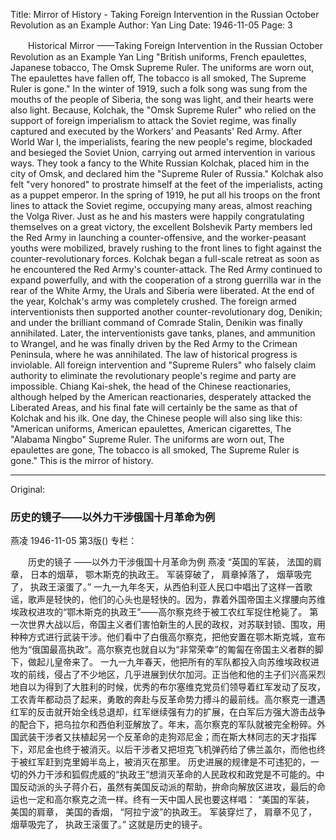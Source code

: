 Title: Mirror of History - Taking Foreign Intervention in the Russian October Revolution as an Example
Author: Yan Ling
Date: 1946-11-05
Page: 3

　　Historical Mirror
    ——Taking Foreign Intervention in the Russian October Revolution as an Example
    Yan Ling
    "British uniforms,
    French epaulettes,
    Japanese tobacco,
    The Omsk Supreme Ruler.
    The uniforms are worn out,
    The epaulettes have fallen off,
    The tobacco is all smoked,
    The Supreme Ruler is gone."
    In the winter of 1919, such a folk song was sung from the mouths of the people of Siberia, the song was light, and their hearts were also light. Because, Kolchak, the "Omsk Supreme Ruler" who relied on the support of foreign imperialism to attack the Soviet regime, was finally captured and executed by the Workers' and Peasants' Red Army.
    After World War I, the imperialists, fearing the new people's regime, blockaded and besieged the Soviet Union, carrying out armed intervention in various ways. They took a fancy to the White Russian Kolchak, placed him in the city of Omsk, and declared him the "Supreme Ruler of Russia." Kolchak also felt "very honored" to prostrate himself at the feet of the imperialists, acting as a puppet emperor.
    In the spring of 1919, he put all his troops on the front lines to attack the Soviet regime, occupying many areas, almost reaching the Volga River. Just as he and his masters were happily congratulating themselves on a great victory, the excellent Bolshevik Party members led the Red Army in launching a counter-offensive, and the worker-peasant youths were mobilized, bravely rushing to the front lines to fight against the counter-revolutionary forces. Kolchak began a full-scale retreat as soon as he encountered the Red Army's counter-attack. The Red Army continued to expand powerfully, and with the cooperation of a strong guerrilla war in the rear of the White Army, the Urals and Siberia were liberated. At the end of the year, Kolchak's army was completely crushed. The foreign armed interventionists then supported another counter-revolutionary dog, Denikin; and under the brilliant command of Comrade Stalin, Denikin was finally annihilated. Later, the interventionists gave tanks, planes, and ammunition to Wrangel, and he was finally driven by the Red Army to the Crimean Peninsula, where he was annihilated.
    The law of historical progress is inviolable. All foreign intervention and "Supreme Rulers" who falsely claim authority to eliminate the revolutionary people's regime and party are impossible. Chiang Kai-shek, the head of the Chinese reactionaries, although helped by the American reactionaries, desperately attacked the Liberated Areas, and his final fate will certainly be the same as that of Kolchak and his ilk. One day, the Chinese people will also sing like this:
    "American uniforms,
    American epaulettes,
    American cigarettes,
    The "Alabama Ningbo" Supreme Ruler.
    The uniforms are worn out,
    The epaulettes are gone,
    The tobacco is all smoked,
    The Supreme Ruler is gone."
    This is the mirror of history.



<hr /> 

Original: 


### 历史的镜子——以外力干涉俄国十月革命为例
燕凌
1946-11-05
第3版()
专栏：

　　历史的镜子
    ——以外力干涉俄国十月革命为例
    燕凌
    “英国的军装，
    法国的肩章，
    日本的烟草，
    鄂木斯克的执政王。
    军装穿破了，
    肩章掉落了，
    烟草吸完了，
    执政王滚蛋了。”
    一九一九年冬天，从西伯利亚人民口中唱出了这样一首歌谣，歌声是轻快的，他们的心头也是轻快的。因为，靠着外国帝国主义撑腰向苏维埃政权进攻的“鄂木斯克的执政王”——高尔察克终于被工农红军捉住枪毙了。
    第一次世界大战以后，帝国主义者们害怕新生的人民的政权，对苏联封锁、围攻，用种种方式进行武装干涉。他们看中了白俄高尔察克，把他安置在鄂木斯克城，宣布他为“俄国最高执政”。高尔察克也就自以为“非常荣幸”的匍匐在帝国主义者群的脚下，做起儿皇帝来了。
    一九一九年春天，他把所有的军队都投入向苏维埃政权进攻的前线，侵占了不少地区，几乎进展到伏尔加河。正当他和他的主子们兴高采烈地自以为得到了大胜利的时候，优秀的布尔塞维克党员们领导着红军发动了反攻，工农青年都动员了起来，勇敢的奔赴与反革命势力搏斗的最前线。高尔察克一遭遇红军的反击就开始全线总退却，红军继续强有力的扩展，在白军后方强大游击战争的配合下，把乌拉尔和西伯利亚解放了。年末，高尔察克的军队就被完全粉碎。外国武装干涉者又扶植起另一个反革命的走狗邓尼金；而在斯大林同志的天才指挥下，邓尼金也终于被消灭。以后干涉者又把坦克飞机弹药给了佛兰盖尔，而他也终于被红军赶到克里姆半岛上，被消灭在那里。
    历史进展的规律是不可违犯的，一切的外力干涉和狐假虎威的“执政王”想消灭革命的人民政权和政党是不可能的。中国反动派的头子蒋介石，虽然有美国反动派的帮助，拚命向解放区进攻，最后的命运也一定和高尔察克之流一样。终有一天中国人民也要这样唱：
    “美国的军装，
    美国的肩章，
    美国的香烟，
    “阿拉宁波”的执政王。
    军装穿烂了，
    肩章不见了，
    烟草吸完了，
    执政王滚蛋了。”
    这就是历史的镜子。
